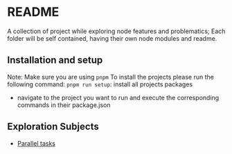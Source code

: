 # README
A collection of project while exploring node features and problematics;
Each folder will be self contained, having their own node modules and readme.

## Installation and setup
Note: Make sure you are using `pnpm`
To install the projects please run the following command:
`pnpm run setup`: install all projects packages
- navigate to the project you want to run and execute the 
corresponding commands in their package.json


## Exploration Subjects
- [Parallel tasks](./parallel-tasks/)
